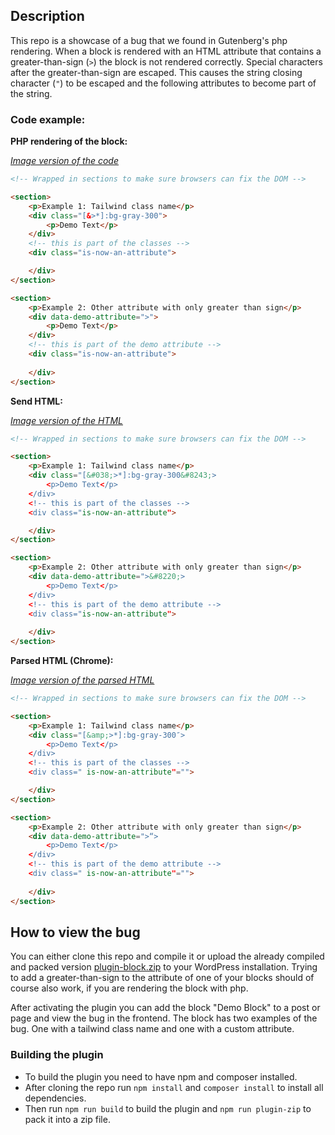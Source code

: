 ## Description

This repo is a showcase of a bug that we found in Gutenberg's php rendering.
When a block is rendered with an HTML attribute that contains a greater-than-sign (`>`) the block is not rendered correctly. Special characters after the greater-than-sign are escaped. This causes the string closing character (`"`) to be escaped and the following attributes to become part of the string.

### Code example:

**PHP rendering of the block:**

*[Image version of the code](./images/code-example.png)*

```html
<!-- Wrapped in sections to make sure browsers can fix the DOM -->

<section>
	<p>Example 1: Tailwind class name</p>
	<div class="[&>*]:bg-gray-300">
		<p>Demo Text</p> 
	</div>
	<!-- this is part of the classes -->
	<div class="is-now-an-attribute">

	</div>
</section>

<section>
	<p>Example 2: Other attribute with only greater than sign</p>
	<div data-demo-attribute=">">
		<p>Demo Text</p>
	</div>
	<!-- this is part of the demo attribute -->
	<div class="is-now-an-attribute">
	
	</div>
</section>
```

**Send HTML:**

*[Image version of the HTML](./images/recieved-html.png)*

```html
<!-- Wrapped in sections to make sure browsers can fix the DOM -->

<section>
	<p>Example 1: Tailwind class name</p>
	<div class="[&#038;>*]:bg-gray-300&#8243;>
		<p>Demo Text</p> 
	</div>
	<!-- this is part of the classes -->
	<div class="is-now-an-attribute">

	</div>
</section>

<section>
	<p>Example 2: Other attribute with only greater than sign</p>
	<div data-demo-attribute=">&#8220;>
		<p>Demo Text</p>
	</div>
	<!-- this is part of the demo attribute -->
	<div class="is-now-an-attribute">
	
	</div>
</section>
```

**Parsed HTML (Chrome):**

*[Image version of the parsed HTML](./images/parsed-html.png)*

```html
<!-- Wrapped in sections to make sure browsers can fix the DOM -->

<section>
	<p>Example 1: Tailwind class name</p>
	<div class="[&amp;>*]:bg-gray-300″>
		<p>Demo Text</p> 
	</div>
	<!-- this is part of the classes -->
	<div class=" is-now-an-attribute"="">

	</div>
</section>

<section>
	<p>Example 2: Other attribute with only greater than sign</p>
	<div data-demo-attribute=">“>
		<p>Demo Text</p>
	</div>
	<!-- this is part of the demo attribute -->
	<div class=" is-now-an-attribute"="">
	
	</div>
</section>
```


## How to view the bug

You can either clone this repo and compile it or upload the already compiled and packed version [plugin-block.zip](./plugin/plugin-block/plugin-block.zip) to your WordPress installation.
Trying to add a greater-than-sign to the attribute of one of your blocks should of course also work, if you are rendering the block with php.

After activating the plugin you can add the block "Demo Block" to a post or page and view the bug in the frontend. The block has two examples of the bug. One with a tailwind class name and one with a custom attribute.

### Building the plugin

- To build the plugin you need to have npm and composer installed.
- After cloning the repo run `npm install` and `composer install` to install all dependencies.
- Then run `npm run build` to build the plugin and `npm run plugin-zip` to pack it into a zip file.
